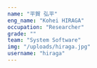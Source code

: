 ```yaml
---
name: "平賀 弘平"
eng_name: "Kohei HIRAGA"
occupation: "Researcher"
grade: ""
team: "System Software"
img: "/uploads/hiraga.jpg"
username: "hiraga"
---
```

